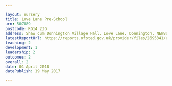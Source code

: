 ```yaml
---

layout: nursery
title: Love Lane Pre-School
urn: 507889
postcode: RG14 2JG
address: Shaw cum Donnington Village Hall, Love Lane, Donnington, NEWBURY, Berkshire, RG14 2JG
latestReportUrl: https://reports.ofsted.gov.uk/provider/files/2695341/urn/507889.pdf
teaching: 2
development: 1
leadership: 2
outcomes: 2
overall: 2
date: 01 April 2018 
datePublish: 19 May 2017

---
```

